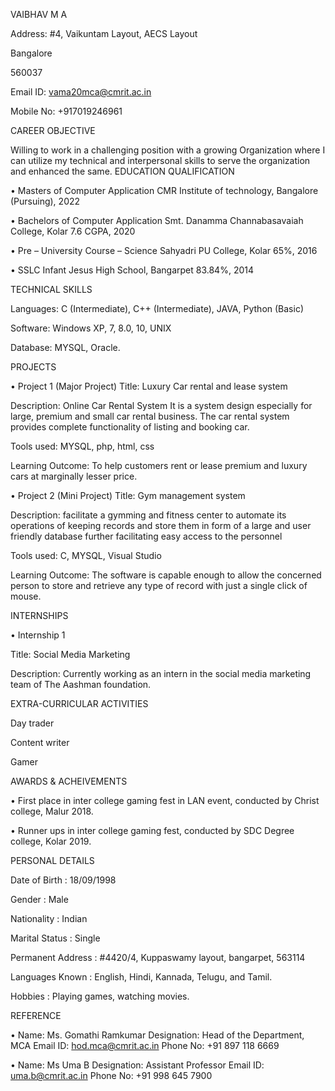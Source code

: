 VAIBHAV M A	

Address: #4, Vaikuntam Layout, AECS Layout

Bangalore

560037

Email ID: vama20mca@cmrit.ac.in

Mobile No: +917019246961
									

CAREER OBJECTIVE

Willing to work in a challenging position with a growing Organization where I can utilize my technical and interpersonal skills to serve the organization and enhanced the same.
EDUCATION QUALIFICATION


•	Masters of Computer Application
CMR Institute of technology, Bangalore
(Pursuing), 2022


•	Bachelors of Computer Application
Smt. Danamma Channabasavaiah College, Kolar
7.6 CGPA, 2020


•	Pre – University Course – Science
Sahyadri PU College, Kolar
65%, 2016


•	SSLC 
Infant Jesus High School, Bangarpet
83.84%, 2014

TECHNICAL SKILLS

Languages: C (Intermediate), C++ (Intermediate), JAVA, Python (Basic)

Software: Windows XP, 7, 8.0, 10, UNIX

Database: MYSQL, Oracle.

PROJECTS


•	Project 1 (Major Project)
Title: Luxury Car rental and lease system

Description: Online Car Rental System It is a system design especially for large, premium and small car rental business. The car rental system provides complete functionality of listing and booking car.

Tools used: MYSQL, php, html, css

Learning Outcome: To help customers rent or lease premium and luxury cars at marginally lesser price.


•	Project 2 (Mini Project)
Title: Gym management system

Description: facilitate a gymming and fitness center to automate its operations of keeping records and store them in form of a large and user friendly database further facilitating easy access to the personnel

Tools used: C, MYSQL, Visual Studio

Learning Outcome: The software is capable enough to allow the concerned person to store and retrieve any type of record with just a single click of mouse.

INTERNSHIPS

•	Internship 1

Title: Social Media Marketing 

Description: Currently working as an intern in the social media marketing team of The Aashman foundation.


EXTRA-CURRICULAR ACTIVITIES

Day trader

Content writer

Gamer


AWARDS & ACHEIVEMENTS

•	First place in inter college gaming fest in LAN event, conducted by Christ college, Malur 2018.

•	Runner ups in inter college gaming fest, conducted by SDC Degree college, Kolar 2019. 


PERSONAL DETAILS

Date of Birth                           : 18/09/1998

Gender                                     : Male

Nationality                              : Indian

Marital Status                         : Single

Permanent Address               : #4420/4, Kuppaswamy layout, bangarpet, 563114

Languages Known                  : English, Hindi, Kannada, Telugu, and Tamil.

Hobbies                                    : Playing games, watching movies.


REFERENCE

•	Name: Ms. Gomathi Ramkumar
Designation: Head of the Department, MCA
Email ID: hod.mca@cmrit.ac.in
Phone No: +91 897 118 6669

•	Name: Ms Uma B
Designation: Assistant Professor 
Email ID: uma.b@cmrit.ac.in
Phone No: +91 998 645 7900



